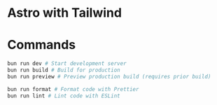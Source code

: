 # Astro with Tailwind

# Commands
```bash
bun run dev # Start development server
bun run build # Build for production
bun run preview # Preview production build (requires prior build)

bun run format # Format code with Prettier
bun run lint # Lint code with ESLint
```